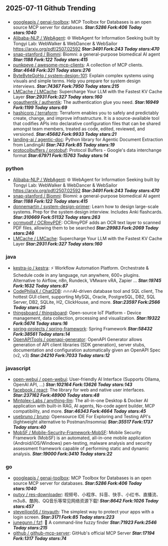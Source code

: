 ## 2025-07-11 Github Trending

### 
* [googleapis / genai-toolbox](https://github.com/googleapis/genai-toolbox): MCP Toolbox for Databases is an open source MCP server for databases. ***Star:5286 Fork:406 Today stars:1040***
* [Alibaba-NLP / WebAgent](https://github.com/Alibaba-NLP/WebAgent): 🌐 WebAgent for Information Seeking built by Tongyi Lab: WebWalker & WebDancer & WebSailor https://arxiv.org/pdf/2507.02592 ***Star:3491 Fork:243 Today stars:470***
* [snap-stanford / Biomni](https://github.com/snap-stanford/Biomni): Biomni: a general-purpose biomedical AI agent ***Star:1188 Fork:122 Today stars:415***
* [punkpeye / awesome-mcp-clients](https://github.com/punkpeye/awesome-mcp-clients): A collection of MCP clients. ***Star:4648 Fork:321 Today stars:276***
* [ByteByteGoHq / system-design-101](https://github.com/ByteByteGoHq/system-design-101): Explain complex systems using visuals and simple terms. Help you prepare for system design interviews. ***Star:74367 Fork:7950 Today stars:215***
* [LMCache / LMCache](https://github.com/LMCache/LMCache): Supercharge Your LLM with the Fastest KV Cache Layer ***Star:2931 Fork:327 Today stars:160***
* [goauthentik / authentik](https://github.com/goauthentik/authentik): The authentication glue you need. ***Star:16949 Fork:1199 Today stars:69***
* [hashicorp / terraform](https://github.com/hashicorp/terraform): Terraform enables you to safely and predictably create, change, and improve infrastructure. It is a source-available tool that codifies APIs into declarative configuration files that can be shared amongst team members, treated as code, edited, reviewed, and versioned. ***Star:45682 Fork:9933 Today stars:21***
* [landing-ai / agentic-doc](https://github.com/landing-ai/agentic-doc): Python library for Agentic Document Extraction from LandingAI ***Star:743 Fork:85 Today stars:19***
* [protocolbuffers / protobuf](https://github.com/protocolbuffers/protobuf): Protocol Buffers - Google's data interchange format ***Star:67971 Fork:15763 Today stars:14***

### python
* [Alibaba-NLP / WebAgent](https://github.com/Alibaba-NLP/WebAgent): 🌐 WebAgent for Information Seeking built by Tongyi Lab: WebWalker & WebDancer & WebSailor https://arxiv.org/pdf/2507.02592 ***Star:3491 Fork:243 Today stars:470***
* [snap-stanford / Biomni](https://github.com/snap-stanford/Biomni): Biomni: a general-purpose biomedical AI agent ***Star:1188 Fork:122 Today stars:415***
* [donnemartin / system-design-primer](https://github.com/donnemartin/system-design-primer): Learn how to design large-scale systems. Prep for the system design interview. Includes Anki flashcards. ***Star:310669 Fork:51132 Today stars:263***
* [ocrmypdf / OCRmyPDF](https://github.com/ocrmypdf/OCRmyPDF): OCRmyPDF adds an OCR text layer to scanned PDF files, allowing them to be searched ***Star:29983 Fork:2069 Today stars:246***
* [LMCache / LMCache](https://github.com/LMCache/LMCache): Supercharge Your LLM with the Fastest KV Cache Layer ***Star:2931 Fork:327 Today stars:160***

### java
* [kestra-io / kestra](https://github.com/kestra-io/kestra): ⚡ Workflow Automation Platform. Orchestrate & Schedule code in any language, run anywhere, 600+ plugins. Alternative to Airflow, n8n, Rundeck, VMware vRA, Zapier ... ***Star:19745 Fork:1632 Today stars:87***
* [CodePhiliaX / Chat2DB](https://github.com/CodePhiliaX/Chat2DB): 🔥🔥🔥AI-driven database tool and SQL client, The hottest GUI client, supporting MySQL, Oracle, PostgreSQL, DB2, SQL Server, DB2, SQLite, H2, ClickHouse, and more. ***Star:23597 Fork:2566 Today stars:25***
* [thingsboard / thingsboard](https://github.com/thingsboard/thingsboard): Open-source IoT Platform - Device management, data collection, processing and visualization. ***Star:19322 Fork:5674 Today stars:16***
* [spring-projects / spring-framework](https://github.com/spring-projects/spring-framework): Spring Framework ***Star:58432 Fork:38561 Today stars:14***
* [OpenAPITools / openapi-generator](https://github.com/OpenAPITools/openapi-generator): OpenAPI Generator allows generation of API client libraries (SDK generation), server stubs, documentation and configuration automatically given an OpenAPI Spec (v2, v3) ***Star:24210 Fork:7033 Today stars:12***

### javascript
* [open-webui / open-webui](https://github.com/open-webui/open-webui): User-friendly AI Interface (Supports Ollama, OpenAI API, ...) ***Star:102164 Fork:13626 Today stars:143***
* [facebook / react](https://github.com/facebook/react): The library for web and native user interfaces. ***Star:237162 Fork:48900 Today stars:48***
* [Mintplex-Labs / anything-llm](https://github.com/Mintplex-Labs/anything-llm): The all-in-one Desktop & Docker AI application with built-in RAG, AI agents, No-code agent builder, MCP compatibility, and more. ***Star:46343 Fork:4664 Today stars:45***
* [usebruno / bruno](https://github.com/usebruno/bruno): Opensource IDE For Exploring and Testing API's (lightweight alternative to Postman/Insomnia) ***Star:35517 Fork:1737 Today stars:40***
* [MobSF / Mobile-Security-Framework-MobSF](https://github.com/MobSF/Mobile-Security-Framework-MobSF): Mobile Security Framework (MobSF) is an automated, all-in-one mobile application (Android/iOS/Windows) pen-testing, malware analysis and security assessment framework capable of performing static and dynamic analysis. ***Star:19000 Fork:3410 Today stars:22***

### go
* [googleapis / genai-toolbox](https://github.com/googleapis/genai-toolbox): MCP Toolbox for Databases is an open source MCP server for databases. ***Star:5286 Fork:406 Today stars:1040***
* [putyy / res-downloader](https://github.com/putyy/res-downloader): 视频号、小程序、抖音、快手、小红书、直播流、m3u8、酷狗、QQ音乐等常见网络资源下载! ***Star:8642 Fork:1026 Today stars:457***
* [steveiliop56 / tinyauth](https://github.com/steveiliop56/tinyauth): The simplest way to protect your apps with a login screen. ***Star:3171 Fork:85 Today stars:223***
* [junegunn / fzf](https://github.com/junegunn/fzf): 🌸 A command-line fuzzy finder ***Star:71923 Fork:2546 Today stars:215***
* [github / github-mcp-server](https://github.com/github/github-mcp-server): GitHub's official MCP Server ***Star:17194 Fork:1317 Today stars:74***
